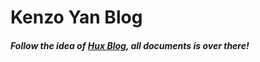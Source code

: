 # Kenzo Yan Blog

##### Follow the idea of [Hux Blog](https://github.com/Huxpro/huxpro.github.io), all documents is over there!


